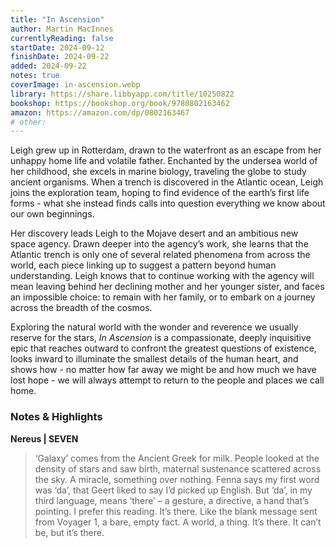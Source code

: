 ```yaml
---
title: "In Ascension"
author: Martin MacInnes
currentlyReading: false
startDate: 2024-09-12
finishDate: 2024-09-22
added: 2024-09-22
notes: true
coverImage: in-ascension.webp
library: https://share.libbyapp.com/title/10250822
bookshop: https://bookshop.org/book/9780802163462
amazon: https://amazon.com/dp/0802163467
# other: 
---
```


Leigh grew up in Rotterdam, drawn to the waterfront as an escape from her unhappy home life and volatile father. Enchanted by the undersea world of her childhood, she excels in marine biology, traveling the globe to study ancient organisms. When a trench is discovered in the Atlantic ocean, Leigh joins the exploration team, hoping to find evidence of the earth’s first life forms - what she instead finds calls into question everything we know about our own beginnings.  

Her discovery leads Leigh to the Mojave desert and an ambitious new space agency. Drawn deeper into the agency’s work, she learns that the Atlantic trench is only one of several related phenomena from across the world, each piece linking up to suggest a pattern beyond human understanding. Leigh knows that to continue working with the agency will mean leaving behind her declining mother and her younger sister, and faces an impossible choice: to remain with her family, or to embark on a journey across the breadth of the cosmos.  

Exploring the natural world with the wonder and reverence we usually reserve for the stars, *In Ascension* is a compassionate, deeply inquisitive epic that reaches outward to confront the greatest questions of existence, looks inward to illuminate the smallest details of the human heart, and shows how - no matter how far away we might be and how much we have lost hope - we will always attempt to return to the people and places we call home.  

### Notes & Highlights
**Nereus | SEVEN**  
> ‘Galaxy’ comes from the Ancient Greek for milk. People looked at the density of stars and saw birth, maternal sustenance scattered across the sky. A miracle, something over nothing. Fenna says my first word was ‘da’, that Geert liked to say I’d picked up English. But ‘da’, in my third language, means ‘there’ – a gesture, a directive, a hand that’s pointing. I prefer this reading. It’s there. Like the blank message sent from Voyager 1, a bare, empty fact. A world, a thing. It’s there. It can’t be, but it’s there.  